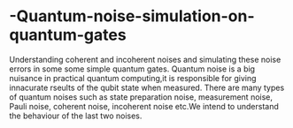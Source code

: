 # -Quantum-noise-simulation-on-quantum-gates
Understanding coherent and incoherent noises and simulating these noise errors in some some simple quantum gates.
Quantum noise is a big nuisance in practical quantum computing,it is responsible for giving innacurate rseults of the qubit state when measured.
There are many types of quantum noises such as state preparation noise, measurement noise, Pauli noise, coherent noise, incoherent noise etc.We intend to understand the behaviour of the last two noises.
